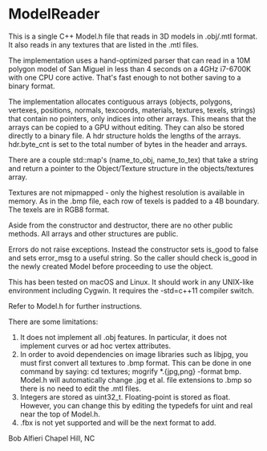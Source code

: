 # ModelReader

This is a single C++ Model.h file that reads in 3D models in .obj/.mtl format. It also reads in any textures that are listed in the .mtl files.

The implementation uses a hand-optimized parser that can read in a 10M polygon model of San Miguel in less than 4 seconds on a 4GHz i7-6700K with one CPU core active.  That's fast enough to not bother saving to a binary format.  

The implementation allocates contiguous arrays (objects, polygons, vertexes, positions, normals, texcoords, materials, textures, texels, strings) that contain no pointers, only indices into other arrays.  This means that the arrays can be copied to a GPU without editing.  They can also be stored directly to a binary file.  A hdr structure holds the lengths of the arrays.  hdr.byte_cnt is set to the total number of bytes in the header and arrays.

There are a couple std::map's (name_to_obj, name_to_tex) that take a string and return a pointer to the Object/Texture structure in the objects/textures array.

Textures are not mipmapped - only the highest resolution is available in memory. As in the .bmp file, each row of texels is padded to a 4B boundary.  The texels are in RGB8 format.

Aside from the constructor and destructor, there are no other public methods.  All arrays and other structures are public.

Errors do not raise exceptions.  Instead the constructor sets is_good to false and sets error_msg to a useful string.  So the caller should check is_good in the newly created Model before proceeding to use the object.

This has been tested on macOS and Linux.  It should work in any UNIX-like environment including Cygwin. It requires the -std=c++11 compiler switch.

Refer to Model.h for further instructions.

There are some limitations:

1) It does not implement all .obj features.  In particular, it does not implement curves or ad hoc vertex attributes.
2) In order to avoid dependencies on image libraries such as libjpg, you must first convert all textures to .bmp format.  This can be done in one command by saying: cd textures; mogrify *.{jpg,png} -format bmp.  Model.h will automatically change .jpg et al. file extensions to .bmp so there is no need to edit the .mtl files.
3) Integers are stored as uint32_t.  Floating-point is stored as float.  However, you can change this by editing the typedefs for uint and real near the top of Model.h. 
4) .fbx is not yet supported and will be the next format to add.

Bob Alfieri
Chapel Hill, NC
